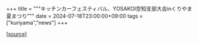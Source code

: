 +++
title = """キッチンカーフェスティバル、YOSAKOI空知支部大会inくりやま夏まつり"""
date = 2024-07-18T23:00:00+09:00
tags = ["kuriyama","news"]
+++


[[source]](https://www.town.kuriyama.hokkaido.jp/soshiki/0/28201.html)
